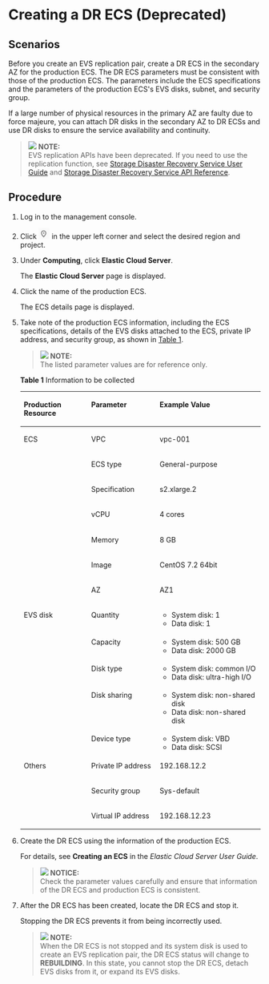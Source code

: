 # Creating a DR ECS \(Deprecated\)<a name="evs_01_0024"></a>

## Scenarios<a name="section44945912112556"></a>

Before you create an EVS replication pair, create a DR ECS in the secondary AZ for the production ECS. The DR ECS parameters must be consistent with those of the production ECS. The parameters include the ECS specifications and the parameters of the production ECS's EVS disks, subnet, and security group.

If a large number of physical resources in the primary AZ are faulty due to force majeure, you can attach DR disks in the secondary AZ to DR ECSs and use DR disks to ensure the service availability and continuity.

>![](/images/icon-note.gif) **NOTE:**   
>EVS replication APIs have been deprecated. If you need to use the replication function, see  [Storage Disaster Recovery Service User Guide](https://docs.otc.t-systems.com/en-us/usermanual/sdrs/en-us_topic_0125068221.html)  and  [Storage Disaster Recovery Service API Reference](https://docs.otc.t-systems.com/en-us/api/sdrs/en-us_topic_0108184470.html).  

## Procedure<a name="section5471394711362"></a>

1.  Log in to the management console.
2.  Click  ![](figures/icon-region.png)  in the upper left corner and select the desired region and project.
3.  Under  **Computing**, click  **Elastic Cloud Server**.

    The  **Elastic Cloud Server**  page is displayed.

4.  Click the name of the production ECS.

    The ECS details page is displayed.

5.  Take note of the production ECS information, including the ECS specifications, details of the EVS disks attached to the ECS, private IP address, and security group, as shown in  [Table 1](#table8510771171728).

    >![](/images/icon-note.gif) **NOTE:**   
    >The listed parameter values are for reference only.  

    **Table  1**  Information to be collected

    <a name="table8510771171728"></a>
    <table><thead align="left"><tr id="row63085598171728"><th class="cellrowborder" valign="top" width="28.07%" id="mcps1.2.4.1.1"><p id="p19829764171728"><a name="p19829764171728"></a><a name="p19829764171728"></a>Production Resource</p>
    </th>
    <th class="cellrowborder" valign="top" width="28.449999999999996%" id="mcps1.2.4.1.2"><p id="p62707018171728"><a name="p62707018171728"></a><a name="p62707018171728"></a>Parameter</p>
    </th>
    <th class="cellrowborder" valign="top" width="43.480000000000004%" id="mcps1.2.4.1.3"><p id="p46103697171728"><a name="p46103697171728"></a><a name="p46103697171728"></a>Example Value</p>
    </th>
    </tr>
    </thead>
    <tbody><tr id="row12280092171728"><td class="cellrowborder" rowspan="7" valign="top" width="28.07%" headers="mcps1.2.4.1.1 "><p id="p55163399171728"><a name="p55163399171728"></a><a name="p55163399171728"></a>ECS</p>
    </td>
    <td class="cellrowborder" valign="top" width="28.449999999999996%" headers="mcps1.2.4.1.2 "><p id="p39050310171728"><a name="p39050310171728"></a><a name="p39050310171728"></a>VPC</p>
    </td>
    <td class="cellrowborder" valign="top" width="43.480000000000004%" headers="mcps1.2.4.1.3 "><p id="p8958530171728"><a name="p8958530171728"></a><a name="p8958530171728"></a>vpc-001</p>
    </td>
    </tr>
    <tr id="row43745607171756"><td class="cellrowborder" valign="top" headers="mcps1.2.4.1.1 "><p id="p57980369171855"><a name="p57980369171855"></a><a name="p57980369171855"></a>ECS type</p>
    </td>
    <td class="cellrowborder" valign="top" headers="mcps1.2.4.1.2 "><p id="p26696093171924"><a name="p26696093171924"></a><a name="p26696093171924"></a>General-purpose</p>
    </td>
    </tr>
    <tr id="row29405508171759"><td class="cellrowborder" valign="top" headers="mcps1.2.4.1.1 "><p id="p58665222171759"><a name="p58665222171759"></a><a name="p58665222171759"></a>Specification</p>
    </td>
    <td class="cellrowborder" valign="top" headers="mcps1.2.4.1.2 "><p id="p54262556171759"><a name="p54262556171759"></a><a name="p54262556171759"></a>s2.xlarge.2</p>
    </td>
    </tr>
    <tr id="row133175017182"><td class="cellrowborder" valign="top" headers="mcps1.2.4.1.1 "><p id="p1346087817182"><a name="p1346087817182"></a><a name="p1346087817182"></a>vCPU</p>
    </td>
    <td class="cellrowborder" valign="top" headers="mcps1.2.4.1.2 "><p id="p1658929617182"><a name="p1658929617182"></a><a name="p1658929617182"></a>4 cores</p>
    </td>
    </tr>
    <tr id="row17521825171836"><td class="cellrowborder" valign="top" headers="mcps1.2.4.1.1 "><p id="p3210113171836"><a name="p3210113171836"></a><a name="p3210113171836"></a>Memory</p>
    </td>
    <td class="cellrowborder" valign="top" headers="mcps1.2.4.1.2 "><p id="p58692590171836"><a name="p58692590171836"></a><a name="p58692590171836"></a>8 GB</p>
    </td>
    </tr>
    <tr id="row9698958171840"><td class="cellrowborder" valign="top" headers="mcps1.2.4.1.1 "><p id="p15662736171840"><a name="p15662736171840"></a><a name="p15662736171840"></a>Image</p>
    </td>
    <td class="cellrowborder" valign="top" headers="mcps1.2.4.1.2 "><p id="p60722118171840"><a name="p60722118171840"></a><a name="p60722118171840"></a>CentOS 7.2 64bit</p>
    </td>
    </tr>
    <tr id="row65993885171950"><td class="cellrowborder" valign="top" headers="mcps1.2.4.1.1 "><p id="p66602652171950"><a name="p66602652171950"></a><a name="p66602652171950"></a>AZ</p>
    </td>
    <td class="cellrowborder" valign="top" headers="mcps1.2.4.1.2 "><p id="p26105695171950"><a name="p26105695171950"></a><a name="p26105695171950"></a>AZ1</p>
    </td>
    </tr>
    <tr id="row19169185172116"><td class="cellrowborder" rowspan="5" valign="top" width="28.07%" headers="mcps1.2.4.1.1 "><p id="p9200184172116"><a name="p9200184172116"></a><a name="p9200184172116"></a>EVS disk</p>
    </td>
    <td class="cellrowborder" valign="top" width="28.449999999999996%" headers="mcps1.2.4.1.2 "><p id="p7017402172116"><a name="p7017402172116"></a><a name="p7017402172116"></a>Quantity</p>
    </td>
    <td class="cellrowborder" valign="top" width="43.480000000000004%" headers="mcps1.2.4.1.3 "><a name="ul45343600172232"></a><a name="ul45343600172232"></a><ul id="ul45343600172232"><li>System disk: 1</li><li>Data disk: 1</li></ul>
    </td>
    </tr>
    <tr id="row51002542172137"><td class="cellrowborder" valign="top" headers="mcps1.2.4.1.1 "><p id="p22886168172137"><a name="p22886168172137"></a><a name="p22886168172137"></a>Capacity</p>
    </td>
    <td class="cellrowborder" valign="top" headers="mcps1.2.4.1.2 "><a name="ul65338516172237"></a><a name="ul65338516172237"></a><ul id="ul65338516172237"><li>System disk: 500 GB</li><li>Data disk: 2000 GB</li></ul>
    </td>
    </tr>
    <tr id="row42862631172144"><td class="cellrowborder" valign="top" headers="mcps1.2.4.1.1 "><p id="p41236582172144"><a name="p41236582172144"></a><a name="p41236582172144"></a>Disk type</p>
    </td>
    <td class="cellrowborder" valign="top" headers="mcps1.2.4.1.2 "><a name="ul4761466817235"></a><a name="ul4761466817235"></a><ul id="ul4761466817235"><li>System disk: common I/O</li><li>Data disk: ultra-high I/O</li></ul>
    </td>
    </tr>
    <tr id="row62502604172144"><td class="cellrowborder" valign="top" headers="mcps1.2.4.1.1 "><p id="p64588969172144"><a name="p64588969172144"></a><a name="p64588969172144"></a>Disk sharing</p>
    </td>
    <td class="cellrowborder" valign="top" headers="mcps1.2.4.1.2 "><a name="ul29341473172329"></a><a name="ul29341473172329"></a><ul id="ul29341473172329"><li>System disk: non-shared disk</li><li>Data disk: non-shared disk</li></ul>
    </td>
    </tr>
    <tr id="row18536682172148"><td class="cellrowborder" valign="top" headers="mcps1.2.4.1.1 "><p id="p24360096172148"><a name="p24360096172148"></a><a name="p24360096172148"></a>Device type</p>
    </td>
    <td class="cellrowborder" valign="top" headers="mcps1.2.4.1.2 "><a name="ul2336131517249"></a><a name="ul2336131517249"></a><ul id="ul2336131517249"><li>System disk: VBD</li><li>Data disk: SCSI</li></ul>
    </td>
    </tr>
    <tr id="row39298945172148"><td class="cellrowborder" rowspan="3" valign="top" width="28.07%" headers="mcps1.2.4.1.1 "><p id="p18146190172148"><a name="p18146190172148"></a><a name="p18146190172148"></a>Others</p>
    </td>
    <td class="cellrowborder" valign="top" width="28.449999999999996%" headers="mcps1.2.4.1.2 "><p id="p60555252172148"><a name="p60555252172148"></a><a name="p60555252172148"></a>Private IP address</p>
    </td>
    <td class="cellrowborder" valign="top" width="43.480000000000004%" headers="mcps1.2.4.1.3 "><p id="p6028379172148"><a name="p6028379172148"></a><a name="p6028379172148"></a>192.168.12.2</p>
    </td>
    </tr>
    <tr id="row13247577172148"><td class="cellrowborder" valign="top" headers="mcps1.2.4.1.1 "><p id="p60916412172148"><a name="p60916412172148"></a><a name="p60916412172148"></a>Security group</p>
    </td>
    <td class="cellrowborder" valign="top" headers="mcps1.2.4.1.2 "><p id="p35282360172148"><a name="p35282360172148"></a><a name="p35282360172148"></a>Sys-default</p>
    </td>
    </tr>
    <tr id="row12460051172148"><td class="cellrowborder" valign="top" headers="mcps1.2.4.1.1 "><p id="p23680882172148"><a name="p23680882172148"></a><a name="p23680882172148"></a>Virtual IP address</p>
    </td>
    <td class="cellrowborder" valign="top" headers="mcps1.2.4.1.2 "><p id="p39103261172148"><a name="p39103261172148"></a><a name="p39103261172148"></a>192.168.12.23</p>
    </td>
    </tr>
    </tbody>
    </table>

6.  Create the DR ECS using the information of the production ECS.

    For details, see  **Creating an ECS**  in the  _Elastic Cloud Server User Guide_.

    >![](/images/icon-notice.gif) **NOTICE:**   
    >Check the parameter values carefully and ensure that information of the DR ECS and production ECS is consistent.  

7.  After the DR ECS has been created, locate the DR ECS and stop it.

    Stopping the DR ECS prevents it from being incorrectly used.

    >![](/images/icon-note.gif) **NOTE:**   
    >When the DR ECS is not stopped and its system disk is used to create an EVS replication pair, the DR ECS status will change to  **REBUILDING**. In this state, you cannot stop the DR ECS, detach EVS disks from it, or expand its EVS disks.  


